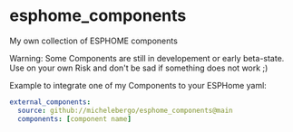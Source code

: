 # esphome_components
My own collection of ESPHOME components

Warning: Some Components are still in developement or early beta-state. Use on your own Risk and don't be sad if something does not work ;)

Example to integrate one of my Components to your ESPHome yaml:
```yaml
external_components:
  source: github://michelebergo/esphome_components@main
  components: [component name]
```

